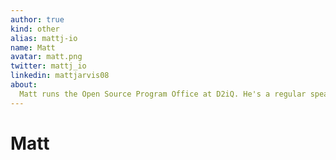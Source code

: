 ```yaml
---
author: true
kind: other
alias: mattj-io
name: Matt
avatar: matt.png
twitter: mattj_io
linkedin: mattjarvis08
about:
  Matt runs the Open Source Program Office at D2iQ. He's a regular speaker at conferences and meetups all over the world, and has been building stuff with open source software for longer than he cares to remember. 
---
```


# Matt

<Author :author="$page.frontmatter" />

